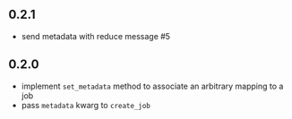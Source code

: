 0.2.1
-----
- send metadata with reduce message #5

0.2.0
-----
- implement `set_metadata` method to associate an arbitrary mapping to a job
- pass `metadata` kwarg to `create_job`
